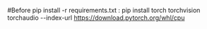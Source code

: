 #Before pip install -r requirements.txt :
pip install torch torchvision torchaudio --index-url https://download.pytorch.org/whl/cpu
